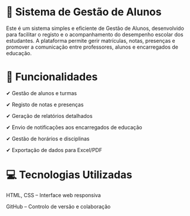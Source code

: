 #  📘 Sistema de Gestão de Alunos
Este é um sistema simples e eficiente de Gestão de Alunos, desenvolvido para facilitar o registo e o acompanhamento do desempenho escolar dos estudantes. A plataforma permite gerir matrículas, notas, presenças e promover a comunicação entre professores, alunos e encarregados de educação.

#  🔧 Funcionalidades
✔ Gestão de alunos e turmas

✔ Registo de notas e presenças

✔ Geração de relatórios detalhados

✔ Envio de notificações aos encarregados de educação

✔ Gestão de horários e disciplinas

✔ Exportação de dados para Excel/PDF

#  💻 Tecnologias Utilizadas
HTML, CSS – Interface web responsiva

GitHub – Controlo de versão e colaboração
